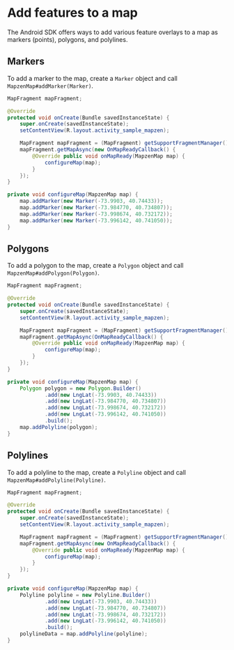 # Add features to a map

The Android SDK offers ways to add various feature overlays to a map as markers (points), polygons, and polylines.

## Markers

To add a marker to the map, create a `Marker` object and call `MapzenMap#addMarker(Marker)`.

```java
MapFragment mapFragment;

@Override
protected void onCreate(Bundle savedInstanceState) {
    super.onCreate(savedInstanceState);
    setContentView(R.layout.activity_sample_mapzen);

    MapFragment mapFragment = (MapFragment) getSupportFragmentManager().findFragmentById(R.id.map_fragment);
    mapFragment.getMapAsync(new OnMapReadyCallback() {
        @Override public void onMapReady(MapzenMap map) {
            configureMap(map);
        }
    });
}

private void configureMap(MapzenMap map) {
    map.addMarker(new Marker(-73.9903, 40.74433));
    map.addMarker(new Marker(-73.984770, 40.734807));
    map.addMarker(new Marker(-73.998674, 40.732172));
    map.addMarker(new Marker(-73.996142, 40.741050));
}

```

## Polygons

To add a polygon to the map, create a `Polygon` object and call `MapzenMap#addPolygon(Polygon)`.

```java
MapFragment mapFragment;

@Override
protected void onCreate(Bundle savedInstanceState) {
    super.onCreate(savedInstanceState);
    setContentView(R.layout.activity_sample_mapzen);

    MapFragment mapFragment = (MapFragment) getSupportFragmentManager().findFragmentById(R.id.map_fragment);
    mapFragment.getMapAsync(OnMapReadyCallback() {
        @Override public void onMapReady(MapzenMap map) {
            configureMap(map);
        }
    });
}

private void configureMap(MapzenMap map) {
    Polygon polygon = new Polygon.Builder()
            .add(new LngLat(-73.9903, 40.74433))
            .add(new LngLat(-73.984770, 40.734807))
            .add(new LngLat(-73.998674, 40.732172))
            .add(new LngLat(-73.996142, 40.741050))
            .build();
    map.addPolyline(polygon);
}

```

## Polylines

To add a polyline to the map, create a `Polyline` object and call `MapzenMap#addPolyline(Polyline)`.

```java
MapFragment mapFragment;

@Override
protected void onCreate(Bundle savedInstanceState) {
    super.onCreate(savedInstanceState);
    setContentView(R.layout.activity_sample_mapzen);

    MapFragment mapFragment = (MapFragment) getSupportFragmentManager().findFragmentById(R.id.map_fragment);
    mapFragment.getMapAsync(new OnMapReadyCallback() {
        @Override public void onMapReady(MapzenMap map) {
            configureMap(map);
        }
    });
}

private void configureMap(MapzenMap map) {
    Polyline polyline = new Polyline.Builder()
            .add(new LngLat(-73.9903, 40.74433))
            .add(new LngLat(-73.984770, 40.734807))
            .add(new LngLat(-73.998674, 40.732172))
            .add(new LngLat(-73.996142, 40.741050))
            .build();
    polylineData = map.addPolyline(polyline);
}

```
